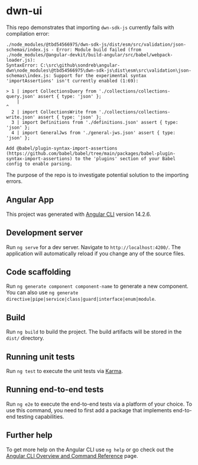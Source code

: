 # dwn-ui

This repo demonstrates that importing `dwn-sdk-js` currently fails with compilation error:

```
./node_modules/@tbd54566975/dwn-sdk-js/dist/esm/src/validation/json-schemas/index.js - Error: Module build failed (from ./node_modules/@angular-devkit/build-angular/src/babel/webpack-loader.js):
SyntaxError: C:\src\github\sondreb\angular-dwn\node_modules\@tbd54566975\dwn-sdk-js\dist\esm\src\validation\json-schemas\index.js: Support for the experimental syntax 'importAssertions' isn't currently enabled (1:69):

> 1 | import CollectionsQuery from './collections/collections-query.json' assert { type: 'json' };
    |                                                                     ^
  2 | import CollectionsWrite from './collections/collections-write.json' assert { type: 'json' };
  3 | import Definitions from './definitions.json' assert { type: 'json' };
  4 | import GeneralJws from './general-jws.json' assert { type: 'json' };

Add @babel/plugin-syntax-import-assertions (https://github.com/babel/babel/tree/main/packages/babel-plugin-syntax-import-assertions) to the 'plugins' section of your Babel config to enable parsing.
```

The purpose of the repo is to investigate potential solution to the importing errors.

## Angular App

This project was generated with [Angular CLI](https://github.com/angular/angular-cli) version 14.2.6.

## Development server

Run `ng serve` for a dev server. Navigate to `http://localhost:4200/`. The application will automatically reload if you change any of the source files.

## Code scaffolding

Run `ng generate component component-name` to generate a new component. You can also use `ng generate directive|pipe|service|class|guard|interface|enum|module`.

## Build

Run `ng build` to build the project. The build artifacts will be stored in the `dist/` directory.

## Running unit tests

Run `ng test` to execute the unit tests via [Karma](https://karma-runner.github.io).

## Running end-to-end tests

Run `ng e2e` to execute the end-to-end tests via a platform of your choice. To use this command, you need to first add a package that implements end-to-end testing capabilities.

## Further help

To get more help on the Angular CLI use `ng help` or go check out the [Angular CLI Overview and Command Reference](https://angular.io/cli) page.

